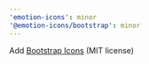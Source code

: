 ```yaml
---
'emotion-icons': minor
'@emotion-icons/bootstrap': minor
---
```


Add [Bootstrap Icons](https://icons.getbootstrap.com/) (MIT license)
